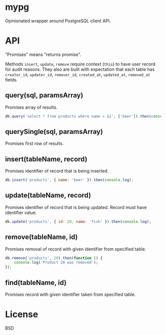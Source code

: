# mypg

Opinionated wrapper around PostgreSQL client API.

# API

"Promises" means "returns promise".

Methods `insert`, `update`, `remove` require context (`this`) to have user record for audit reasons.
They also are built with expectation that each table has `creator_id`, `updater_id`, `remover_id`, `created_at`, `updated_at`, `removed_at` fields.

## query(sql, paramsArray)

Promises array of results.

```js
db.query('select * from products where name = $1', ['beer']).then(console.log);
```

## querySingle(sql, paramsArray)

Promises first row of results.

## insert(tableName, record)

Promises identifier of record that is being inserted.

```js
db.insert('products', { name: 'beer' }).then(console.log);
```

## update(tableName, record)

Promises identifier of record that is being updated. Record must have identifier value.

```js
db.update('products', { id: 20, name: 'fish' }).then(console.log);
```

## remove(tableName, id)

Promises removal of record with given identifier from specified table.

```js
db.remove('products', 20).then(function () {
	console.log('Product 20 was removed');
});
```

## find(tableName, id)

Promises record with given identifier taken from specified table.

# License

BSD
